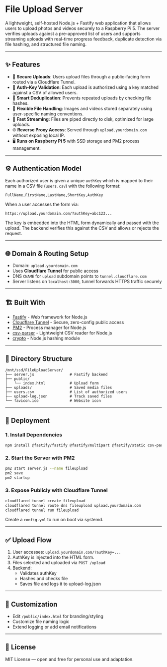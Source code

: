 # File Upload Server

A lightweight, self-hosted Node.js + Fastify web application that allows users to upload photos and videos securely to a Raspberry Pi 5. The server verifies uploads against a pre-approved list of users and supports streaming uploads with real-time progress feedback, duplicate detection via file hashing, and structured file naming.

---

## ✨ Features

- 📂 **Secure Uploads**: Users upload files through a public-facing form routed via a Cloudflare Tunnel.
- 🔐 **Auth-Key Validation**: Each upload is authorized using a key matched against a CSV of allowed users.
- 🧠 **Smart Deduplication**: Prevents repeated uploads by checking file hashes.
- 📸 **Flexible File Handling**: Images and videos stored separately using user-specific naming conventions.
- 🚀 **Fast Streaming**: Files are piped directly to disk, optimized for large uploads.
- 🌐 **Reverse Proxy Access**: Served through `upload.yourdomain.com` without exposing local IP.
- 🖥️ **Runs on Raspberry Pi 5** with SSD storage and PM2 process management.

---

## ⚙️ Authentication Model

Each authorized user is given a unique `authKey` which is mapped to their name in a CSV file (`users.csv`) with the following format:

```
FullName,FirstName,LastName,ShortKey,AuthKey
```

When a user accesses the form via:

```
https://upload.yourdomain.com/?authKey=abc123...
```

The key is embedded into the HTML form dynamically and passed with the upload. The backend verifies this against the CSV and allows or rejects the request.

---

## 🌐 Domain & Routing Setup

- Domain: `upload.yourdomain.com`
- Uses **Cloudflare Tunnel** for public access
- DNS `CNAME` for `upload` subdomain points to `tunnel.cloudflare.com`
- Server listens on `localhost:3000`, tunnel forwards HTTPS traffic securely

---

## 🏗️ Built With

- [Fastify](https://www.fastify.io/) - Web framework for Node.js
- [Cloudflare Tunnel](https://developers.cloudflare.com/cloudflare-one/connections/connect-apps/) - Secure, zero-config public access
- [PM2](https://pm2.keymetrics.io/) - Process manager for Node.js
- [csv-parser](https://www.npmjs.com/package/csv-parser) - Lightweight CSV reader for Node.js
- [crypto](https://nodejs.org/api/crypto.html) - Node.js hashing module

---

## 📁 Directory Structure

```
/mnt/ssd/FileUploadServer/
├── server.js                # Fastify backend
├── public/
│   └── index.html           # Upload form
├── uploads/                 # Saved media files
├── users.csv                # List of authorized users
├── upload-log.json          # Track saved files
└── favicon.ico              # Website icon
```

---

## 🚀 Deployment

### 1. Install Dependencies

```bash
npm install @fastify/fastify @fastify/multipart @fastify/static csv-parser
```

### 2. Start the Server with PM2

```bash
pm2 start server.js --name fileupload
pm2 save
pm2 startup
```

### 3. Expose Publicly with Cloudflare Tunnel

```bash
cloudflared tunnel create fileupload
cloudflared tunnel route dns fileupload upload.yourdomain.com
cloudflared tunnel run fileupload
```

Create a `config.yml` to run on boot via systemd.

---

## ✅ Upload Flow

1. User accesses: `upload.yourdomain.com/?authKey=...`
2. AuthKey is injected into the HTML form.
3. Files selected and uploaded via `POST /upload`
4. Backend:
   - Validates authKey
   - Hashes and checks file
   - Saves file and logs it to upload-log.json

---

## 🧩 Customization

- Edit `/public/index.html` for branding/styling
- Customize file naming logic
- Extend logging or add email notifications

---

## 📜 License

MIT License — open and free for personal use and adaptation.